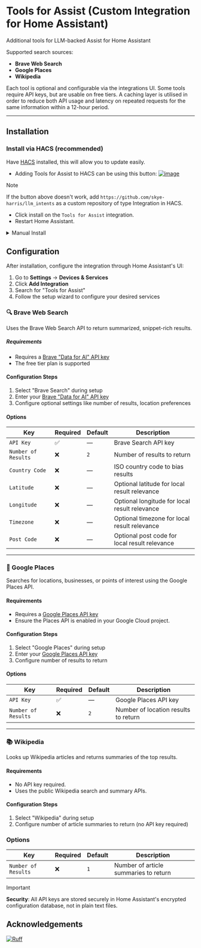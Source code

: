 # Tools for Assist (Custom Integration for Home Assistant)

Additional tools for LLM-backed Assist for Home Assistant

Supported search sources:

* **Brave Web Search**
* **Google Places**
* **Wikipedia**

Each tool is optional and configurable via the integrations UI. Some tools require API keys, but are usable on free tiers.
A caching layer is utilised in order to reduce both API usage and latency on repeated requests for the same information within a 12-hour period. 

---

## Installation

### Install via HACS (recommended)

Have [HACS](https://hacs.xyz/) installed, this will allow you to update easily.

* Adding Tools for Assist to HACS can be using this button:
[![image](https://my.home-assistant.io/badges/hacs_repository.svg)](https://my.home-assistant.io/redirect/hacs_repository/?owner=skye-harris&repository=llm-intents&category=integration)

> [!NOTE]
> If the button above doesn't work, add `https://github.com/skye-harris/llm_intents` as a custom repository of type Integration in HACS.

* Click install on the `Tools for Assist` integration.
* Restart Home Assistant.


<details><summary>Manual Install</summary>

* Copy the `llm-intents`  folder from [latest release](https://github.com/skye-harris/llm_intents/releases/latest) to the [`custom_components` folder](https://developers.home-assistant.io/docs/creating_integration_file_structure/#where-home-assistant-looks-for-integrations) in your config directory.
* Restart the Home Assistant.
</details>

## Configuration

After installation, configure the integration through Home Assistant's UI:

1. Go to **Settings** → **Devices & Services**
2. Click **Add Integration**
3. Search for "Tools for Assist"
4. Follow the setup wizard to configure your desired services

### 🔍 Brave Web Search

Uses the Brave Web Search API to return summarized, snippet-rich results.

##### Requirements

* Requires a [Brave "Data for AI" API key](https://api-dashboard.search.brave.com/app/subscriptions/subscribe?tab=ai)
* The free tier plan is supported

#### Configuration Steps

1. Select "Brave Search" during setup
2. Enter your [Brave "Data for AI" API key](https://api-dashboard.search.brave.com/app/subscriptions/subscribe?tab=ai)
3. Configure optional settings like number of results, location preferences

#### Options

| Key            | Required | Default | Description                                       |
| -------------- | -------- | ------- | ------------------------------------------------- |
| `API Key`      | ✅        | —       | Brave Search API key                              |
| `Number of Results`  | ❌        | `2`     | Number of results to return                       |
| `Country Code` | ❌        | —       | ISO country code to bias results                  |
| `Latitude`     | ❌        | —       | Optional latitude for local result relevance             |
| `Longitude`    | ❌        | —       | Optional longitude for local result relevance            |
| `Timezone`     | ❌        | —       | Optional timezone for local result relevance             |
| `Post Code`    | ❌        | —       | Optional post code for local result relevance |

---

### 📍 Google Places

Searches for locations, businesses, or points of interest using the Google Places API.

#### Requirements

* Requires a [Google Places API key](https://developers.google.com/maps/documentation/places/web-service/overview)
* Ensure the Places API is enabled in your Google Cloud project.

#### Configuration Steps

1. Select "Google Places" during setup  
2. Enter your [Google Places API key](https://developers.google.com/maps/documentation/places/web-service/overview)
3. Configure number of results to return

#### Options

| Key           | Required | Default | Description                          |
| ------------- | -------- | ------- | ------------------------------------ |
| `API Key`     | ✅        | —       | Google Places API key                |
| `Number of Results` | ❌        | `2`     | Number of location results to return |

---

### 📚 Wikipedia

Looks up Wikipedia articles and returns summaries of the top results.

#### Requirements

* No API key required.
* Uses the public Wikipedia search and summary APIs.

#### Configuration Steps

1. Select "Wikipedia" during setup
2. Configure number of article summaries to return (no API key required)

### Options

| Key           | Required | Default | Description                           |
| ------------- | -------- | ------- | ------------------------------------- |
| `Number of Results` | ❌        | `1`     | Number of article summaries to return |

> [!IMPORTANT]
> **Security**: All API keys are stored securely in Home Assistant's encrypted configuration database, not in plain text files.

## Acknowledgements
[![Ruff](https://img.shields.io/endpoint?url=https://raw.githubusercontent.com/astral-sh/ruff/main/assets/badge/v2.json)](https://github.com/astral-sh/ruff)
